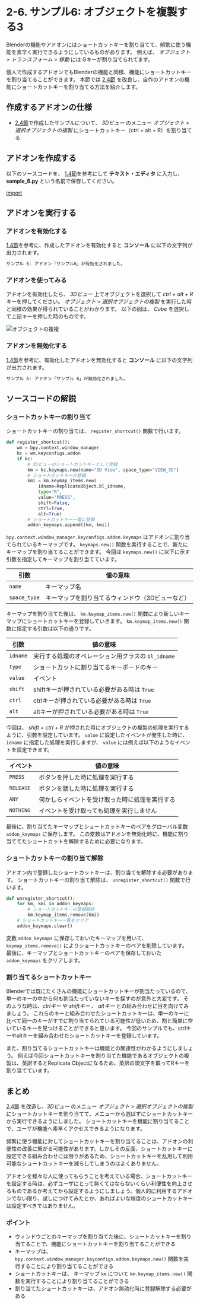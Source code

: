 # 2-6. サンプル6: オブジェクトを複製する3

Blenderの機能やアドオンにはショートカットキーを割り当てて、頻繁に使う機能を素早く実行できるようにしているものがあります。
例えば、 *オブジェクト* > *トランスフォーム* > *移動* には Gキーが割り当てられてます。

個人で作成するアドオンでもBlenderの機能と同様、機能にショートカットキーを割り当てることができます。
本節では [2.4節](04_Sample_4_Replicate_object_1.md) を改良し、自作のアドオンの機能にショートカットキーを割り当てる方法を紹介します。

## 作成するアドオンの仕様

* [2.4節](04_Sample_4_Replicate_object_1.md)で作成したサンプルについて、 *3Dビュー* のメニュー *オブジェクト* > *選択オブジェクトの複製* にショートカットキー（ctrl + alt + R）を割り当てる

## アドオンを作成する

以下のソースコードを、 [1.4節](../chapter_01/04_Install_own_Add-on.md)を参考にして **テキスト・エディタ** に入力し、
**sample_6.py** という名前で保存してください。

[import](../../sample/src/chapter_02/sample_6.py)

## アドオンを実行する

### アドオンを有効化する

[1.4節](../chapter_01/04_Install_own_Add-on.md)を参考に、作成したアドオンを有効化すると **コンソール** に以下の文字列が出力されます。

```sh
サンプル 6: アドオン「サンプル6」が有効化されました。
```

### アドオンを使ってみる

アドオンを有効化したら、 *3Dビュー* 上でオブジェクトを選択して *ctrl* + *alt* + *R* キーを押してください。
*オブジェクト* > *選択オブジェクトの複製* を実行した時と同様の効果が得られていることがわかります。
以下の図は、 *Cube* を選択して上記キーを押した時のものです。

![オブジェクトの複複](https://dl.dropboxusercontent.com/s/sqzwdwfgs245mp6/use_add-on_1.png "オブジェクトの複製")

### アドオンを無効化する

[1.4節](../chapter_01/04_Install_own_Add-on.md)を参考に、有効化したアドオンを無効化すると **コンソール** に以下の文字列が出力されます。

```sh
サンプル 6: アドオン「サンプル 6」が無効化されました。
```

## ソースコードの解説

### ショートカットキーの割り当て

ショートカットキーの割り当ては、 ```register_shortcut()``` 関数で行います。

```py:sample_6_part1.py
def register_shortcut():
    wm = bpy.context.window_manager
    kc = wm.keyconfigs.addon
    if kc:
        # 3Dビューのショートカットキーとして登録
        km = kc.keymaps.new(name="3D View", space_type="VIEW_3D")
        # ショートカットキーの登録
        kmi = km.keymap_items.new(
            idname=ReplicateObject.bl_idname,
            type="R",
            value="PRESS",
            shift=False,
            ctrl=True,
            alt=True)
        # ショートカットキー一覧に登録
        addon_keymaps.append((km, kmi))
```

```bpy.context.window_manager.keyconfigs.addon.keymaps``` はアドオンに割り当てられているキーマップです。
```keymaps.new()``` 関数を実行することで、新たにキーマップを割り当てることができます。
今回は ```keymaps.new()``` に以下に示す引数を指定してキーマップを割り当てています。

|引数|値の意味|
|---|---|
|```name```|キーマップ名|
|```space_type```|キーマップを割り当てるウィンドウ（3Dビューなど）|

キーマップを割り当てた後は、 ```km.keymap_items.new()``` 関数により新しいキーマップにショートカットキーを登録していきます。
```km.keymap_items.new()``` 関数に指定する引数は以下の通りです。

|引数|値の意味|
|---|---|
|```idname```|実行する処理のオペレーション用クラスの ```bl_idname``` |
|```type```|ショートカットに割り当てるキーボードのキー|
|```value```|イベント|
|```shift```|shiftキーが押されている必要がある時は ```True```|
|```ctrl```|ctrlキーが押されている必要がある時は ```True```|
|```alt```|altキーが押されている必要がある時は ```True```|

今回は、 *shift + ctrl + R* が押された時にオブジェクトの複製の処理を実行するように、引数を設定しています。
```value``` に設定したイベントが発生した時に、 ```idname``` に指定した処理を実行しますが、 ```value``` には例えば以下のようなイベントを設定できます。

|イベント|値の意味|
|---|---|
|```PRESS```|ボタンを押した時に処理を実行する|
|```RELEASE```|ボタンを話した時に処理を実行する|
|```ANY```|何かしらイベントを受け取った時に処理を実行する|
|```NOTHING```|イベントを受け取っても処理を実行しません|

最後に、割り当てたキーマップとショートカットキーのペアをグローバル変数 ```addon_keymaps``` に保存します。
この変数はアドオンを無効化時に、機能に割り当ててたショートカットを解除するために必要になります。

### ショートカットキーの割り当て解除

アドオン内で登録したショートカットキーは、割り当てを解除する必要があります。
ショートカットキーの割り当て解除は、 ```unregister_shortcut()``` 関数で行います。

```py:sample_6_part2.py
def unregister_shortcut():
    for km, kmi in addon_keymaps:
        # ショートカットキーの登録解除
        km.keymap_items.remove(kmi)
    # ショートカットキー一覧をクリア
    addon_keymaps.clear()
```

変数 ```addon_keymaps``` に保存しておいたキーマップを用いて、 ```keymap_items.remove()``` によりショートカットキーのペアを削除しています。
最後に、キーマップとショートカットキーのペアを保存しておいた ```addon_keymaps``` をクリアします。

### 割り当てるショートカットキー

Blenderでは既にたくさんの機能にショートカットキーが割当たっているので、単一のキーの中から何も割当たっていないキーを探すのが意外と大変です。
そのような時は、*ctrlキー* や *shiftキー* 、 *altキー* との組み合わせに目を向けてみましょう。
これらのキーと組み合わせたショートカットキーは、単一のキーに比べて同一のキーがすでに割り当てられている可能性が低いため、割と簡単に空いているキーを見つけることができると思います。
今回のサンプルでも、ctrlキーやaltキーを組み合わせたショートカットキーを登録しています。

また、割り当てるショートカットキーは機能との関連性がわかるようにしましょう。
例えば今回ショートカットキーを割り当てた機能であるオブジェクトの複製は、英訳するとReplicate Objectになるため、英訳の頭文字を取ってRキーを割り当てています。

## まとめ

[2.4節](04_Sample_4_Replicate_object_1.md) を改造し、*3Dビュー* のメニュー *オブジェクト* > *選択オブジェクトの複製* にショートカットキーを割り当てて、メニューから選ばずにショートカットキーから実行できるようにしました。
ショートカットキーを機能に割り当てることで、ユーザが機能へ素早くアクセスできるようになります。

頻繁に使う機能に対してショートカットキーを割り当てることは、アドオンの利便性の改善に繋がる可能性があります。しかしその反面、ショートカットキーに設定できる組み合わせには限りがあるため、ショートカットキーを乱用して利用可能なショートカットキーを減らしてしまうのはよくありません。

アドオンを様々な人に使ってもらうことを考えている場合、ショートカットキーを設定する時は、必ずユーザにとって無くてはならないくらい利便性を向上させるものであるか考えてから設定するようにしましょう。個人的に利用するアドオンでない限り、試しにつけてみたとか、あればよいな程度のショートカットキーは設定すべきではありません。

### ポイント

* ウィンドウごとのキーマップを割り当てた後に、ショートカットキーを割り当てることで、機能にショートカットキーを割り当てることができる
* キーマップは、 ```bpy.context.window_manager.keyconfigs.addon.keymaps.new()``` 関数を実行することにより割り当てることができる
* ショートカットキーは、 キーマップ ```km``` について ```km.keymap_items.new()``` 関数を実行することにより割り当てることができる
* 割り当てたショートカットキーは、アドオン無効化時に登録解除する必要がある
